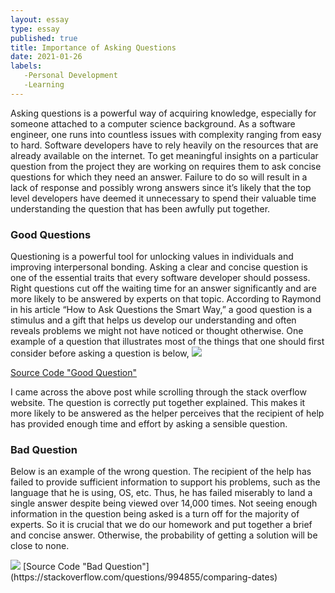```yaml
---
layout: essay
type: essay
published: true
title: Importance of Asking Questions
date: 2021-01-26
labels:
   -Personal Development
   -Learning
---
```



 
 

 Asking questions is a powerful way of acquiring knowledge, especially for someone attached to a computer science background. As a software engineer, one runs into countless issues with complexity ranging from easy to hard. Software developers have to rely heavily on the resources that are already available on the internet. To get meaningful insights on a particular question from the project they are working on requires them to ask concise questions for which they need an answer. Failure to do so will result in a lack of response and possibly wrong answers since it’s likely that the top level developers have deemed it unnecessary to spend their valuable time understanding the question that has been awfully put together.
       
       


### Good Questions
 Questioning is a powerful tool for unlocking values in individuals and improving interpersonal bonding. Asking a clear and 
concise question is one of the essential traits that every software developer should possess. Right questions cut off the waiting time for an answer significantly and are more likely to be answered by experts on that topic. According to Raymond in his article “How to Ask Questions the Smart Way,” a good question is a stimulus and a gift that helps us develop our understanding and often reveals problems we might not have noticed or thought otherwise. One example of a question that illustrates most of the things that one should first consider before asking a question is below,
   <img class="js image" src="{{ site.baseurl }}/images/goodQs.png">
   
   [Source Code "Good Question"](https://stackoverflow.com/questions/477816/what-is-the-correct-json-content-type)

 I came across the above post while scrolling through the stack overflow website. The question is correctly put together 
explained. This makes it more likely to be answered as the helper perceives that the recipient of help has provided enough time and effort by asking a sensible question.

### Bad Question
Below is an example of the wrong question. The recipient of the help has failed to provide sufficient information to support his 
problems, such as the language that he is using, OS, etc. Thus, he has failed miserably to land a single answer despite being viewed over 14,000 times. Not seeing enough information in the question being asked is a turn off for the majority of experts. So it is crucial that we do our homework and put together a brief and concise answer. Otherwise, the probability of getting a solution will be close to none.

<img class="js image" src="{{ site.baseurl }}/images/badQs.png">
[Source Code "Bad Question"](https://stackoverflow.com/questions/994855/comparing-dates)



